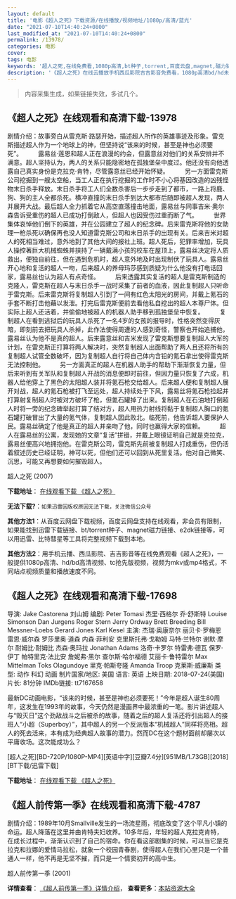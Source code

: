 ```yaml
---
layout: default
title: '电影《超人之死》下载资源/在线播放/视频地址/1080p/高清/蓝光'
date: "2021-07-10T14:40:24+0800"
last_modified_at: "2021-07-10T14:40:24+0800"
permalink: /13978/
categories: 电影
cover:
tags: 电影
keywords: '超人之死,在线免费看,1080p高清,bt种子,torrent,百度云盘,magnet,磁力链,迅雷下载资源'
description: '《超人之死》在线云播放手机西瓜影院吉吉影音免费看，1080p高清bd/hd未删减完整版和tc抢先枪版，mkv/mp4格式，附带bt/torrent种子、magnet/磁力链、百度云盘、网盘资源迅雷下载链接'
---
```


>内容采集生成，如果链接失效，多试几个。


## 《超人之死》在线观看和高清下载-13978

剧情介绍：故事旁白从雷克斯·路瑟开始，描述超人所作的英雄事迹及形象。雷克斯描述超人作为一个地球上的神，但坚持说“该来的时候，甚至是神也必须要死”。  　　露易丝·莲恩和超人正在浪漫的约会，但露意丝对他们的关系安排并不满意。超人坚持认为，两人的关系只能隐密地在孤独堡垒中度过。他还没有向他透露自己真实身份是克拉克·肯特，尽管露意丝已经开始怀疑。  　　另一方面雷克斯公司挖掘到一艘太空船，当工人正在执行挖掘的工作时不小心将基因改造的凶残怪物末日杀手释放。末日杀手将工人们全数杀害后一步步走到了都市，一路上将鹿、狗、狗的主人全都杀死。横冲直撞的末日杀手到达大都市后随即被超人发现，两人并展开大战。最后超人全力抓着它从高空直落撞击地面，露易丝与同事吉米·奥尔森告诉受重伤的超人已成功打倒敌人，但超人也因受伤过重而断了气。  　　世界集体哀悼他们倒下的英雄，并在公园建立了超人的纪念碑。后来雷克斯将他的女助理一枪杀死以确保再也没人知道雷克斯公司和末日杀手的出现有关。后来吉米对超人的死相当难过，意外地到了其他大间的报社上班。超人死后，犯罪率增加，玩具人操控著巨大机械蜘蛛并挟持了一辆戴满小孩的校车在屋顶上，露易丝决定将人质救出，便独自前往，但在遇到危机时，超人意外地及时出现制伏了玩具人。露易丝开心地和复活的超人一吻，后来超人的养母玛莎感到质疑为什么他没有打电话回家，露易丝也认为超人有点奇怪。  　　后来透露其实复活的超人是雷克斯制造的克隆人，雷克斯在超人与末日杀手一战时采集了前者的血液，因此复制超人只听命于雷克斯。后来雷克斯将复制超人引到了一间有红色太阳光的房间，并戴上氪石的手套不断打击他藉以发泄。打完后雷克斯便前去看他私自挖出的超人本尊尸体。但实际上超人还活着，并偷偷地被超人的机器人助手移到孤独堡垒中恢复。  　　复制超人在看到逃狱后的玩具人杀死了一名4岁的女孩的报导时，性格突然变得灰暗，即刻前去把玩具人杀掉，此作法使得周遭的人感到奇怪，警察也开始追捕他，露易丝认为他不是真的超人。后来露意丝和吉米发现了雷克斯想要复制超人大军的计划，在雷克斯正打算将两人解决时，突然复制超人出面帮助了两人且还将所有的复制超人试管全数破坏，因为复制超人自行将自己体内含铅的氪石拿出使得雷克斯无法控制他。  　　另一方面真正的超人在机器人助手的帮助下渐渐恢复力量，但后来听到有关军队和复制超人开战的消息便即时前往，但因力量只恢复了六成，机器人给他穿上了黑色的太阳超人装并将氪石枪交给超人。后来超人便和复制超人展开对战，超人的氪石枪被打飞至远处，超人持续处于下风，露易丝将氪石枪捡起并打算射复制超人时被对方破坏了枪，但氪石罐掉了出来。复制超人在石油地打倒超人时将一旁的纪念碑举起打算了结对方，超人用热力射线将黏于复制超人胸口的氪石罐打破冒出了大量的氪气体，复制超人因此败北。临死前，他告诉超人要保护人民。露易丝确定了他是真正的超人并亲吻了他，同时也赢得大家的信赖。  　　超人在露易丝的公寓，发现她的文章“复活”拼错，并戴上眼镜证明自己就是克拉克，露易丝便高兴地拥抱他。在雷克斯公司，雷克斯先前被复制超人打成重伤，但仍活着叙述历史已经证明，神可以死，但他们还可以回到从死里复活。他对自己微笑、沉思，可能又再想要如何摧毁超人。


超人之死 (2007)

**下载地址**： [在线观看下载 《超人之死》](https://www.btbtdy.me/btdy/dy5495.html) 


**无法下载?**：`如果迅雷因版权原因无法下载，关注微信公众号 `

**其他方法1**：从百度云网盘下载视频，百度云网盘支持在线观看，非会员有限制，如果能找到迅雷下载链接、bt/torrent种子、magnet磁力链接、e2dk链接等，可以用迅雷、比特彗星等工具将完整视频下载到本地。

**其他方法2**：用手机云播、西瓜影院、吉吉影音等在线免费观看《超人之死》，一般提供1080p高清、hd/bd高清视频、tc抢先版视频，视频为mkv或mp4格式，不同站点视频质量和播放速度不同。


## 《超人之死》在线观看和高清下载-17698

导演: Jake Castorena 刘山姆 编剧: Peter Tomasi 杰里·西格尔 乔·舒斯特 Louise Simonson Dan Jurgens Roger Stern Jerry Ordway Brett Breeding Bill Messner-Loebs Gerard Jones Karl Kesel 主演: 杰瑞·奥康奈尔 丽贝卡·罗梅恩 雷恩·威尔森 罗莎里奥·道森 内森·菲利安 克里斯托弗·戈勒姆 马特·兰特尔 谢默·摩尔 耐姆比·耐姆比 杰森·奥玛拉 Jonathan Adams 洛奇·卡罗尔 特雷弗·德瓦 保罗·伊丁 帕特里克·法比安 詹妮弗·黑尔 查尔斯·哈尔福德 艾丽卡·鲁特雷尔 Max Mittelman Toks Olagundoye 里克·帕斯夸隆 Amanda Troop 克莱斯·威廉斯 类型: 动作 科幻 动画 制片国家/地区: 美国 语言: 英语 上映日期: 2018-07-24(美国) 片长: 81分钟 IMDb链接: tt7167658

最新DC动画电影，“该来的时候，甚至是神也必须要死！”今年是超人诞生80周年，这发生在1993年的故事，今天仍然是漫画界中最浓重的一笔。影片讲述超人与“毁灭日”这个劲敌战斗之后被杀的故事，随着之后的超人复活还将引出超人的接班人“小超（Superboy）”，其中超人的另一个反派版本“机械超人”同样将亮相。超人的死去活来，本有成为经典超人故事的潜力。然而DC在这个题材面前却屡次以平庸收场。这次能成功么？


[超人之死][BD-720P/1080P-MP4][英语中字][豆瓣7.4分][951MB/1.73GB][2018][BT下载/迅雷下载]

**下载地址**： [在线观看下载 《超人之死》](https://www.btdx8.com/torrent/crzs_2018.html) 


## 《超人前传第一季》在线观看和高清下载-4787

剧情介绍：1989年10月Smallville发生的一场流星雨，彻底改变了这个平凡小镇的命运。超人降落在这里并由肯特夫妇收养。10多年后，年轻的超人克拉克肯特，在成长过程中，渐渐认识到了自己的宿命。你在看这部剧集的时候，可以当它是克拉克和拉娜的爱情马拉松，就象一个校园青春剧，使得超人在我们心里只是一个普通人一样，他不再是无坚不摧，而只是一个情窦初开的高中生。


超人前传第一季 (2001)

**详情查看**： [《超人前传第一季》详情介绍](/movie/4787/)， **查看更多**：[本站资源大全](/movie/t/all/)

